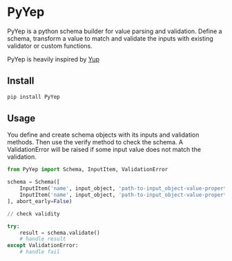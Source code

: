 # PyYep

PyYep is a python schema builder for value parsing and validation. Define a schema, transform a value to match and validate the inputs with existing validator or custom functions.

PyYep is heavily inspired by [Yup](https://github.com/jquense/yup)


## Install

```sh
pip install PyYep
```


## Usage

You define and create schema objects with its inputs and validation methods. Then use the verify method to check the schema. A ValidationError will be raised if some input value does not match the validation.

```python
from PyYep import Schema, InputItem, ValidationError

schema = Schema([
	InputItem('name', input_object, 'path-to-input_object-value-property-or-method').string().email(),
	InputItem('name', input_object, 'path-to-input_object-value-property-or-method').number().min(10).max(100),
], abort_early=False) 

// check validity

try:
	result = schema.validate()
	# handle result
except ValidationError:
	# handle fail
```

